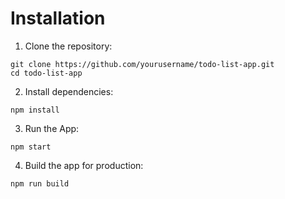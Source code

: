 # Installation

1. Clone the repository:

```
git clone https://github.com/yourusername/todo-list-app.git
cd todo-list-app
```

2. Install dependencies:

```
npm install
```

3. Run the App:

```
npm start
```

4. Build the app for production:
```
npm run build
```